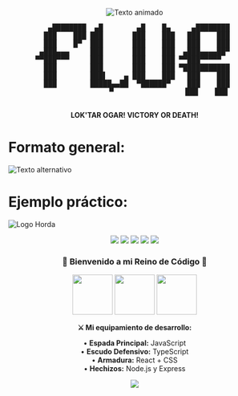 <p align="center">
  <img src="https://readme-typing-svg.demolab.com?font=Fira+Code&weight=600&size=30&duration=4000&pause=1000&color=38BCBA&center=true&vCenter=true&width=600&lines=Hola+%F0%9F%91%8B+Soy+[Tu+Nombre];Desarrollador+Web;Apasionado+por+la+Tecnolog%C3%ADa;Y+World+of+Warcraft+%F0%9F%8F%81" alt="Texto animado" />
</p>

<p align="center">
  <pre align="center">
   ▄████████  ▄█        ▄█    █▄     ▄████████ 
  ███    ███ ███       ███    ███   ███    ███ 
  ███    █▀  ███       ███    ███   ███    ███ 
 ▄███▄▄▄     ███       ███    ███  ▄███▄▄▄▄██▀ 
▀▀███▀▀▀     ███       ███    ███ ▀▀███▀▀▀▀▀   
  ███        ███       ███    ███ ▀███████████ 
  ███        ███▌    ▄ ███    ███   ███    ███ 
  ███        █████▄▄██  ▀██████▀    ███    ███ 
                 ▀                 ███    ███ 
  </pre>
</p>

<p align="center">
  <strong>LOK'TAR OGAR! VICTORY OR DEATH!</strong>
</p>

# Formato general:
![Texto alternativo]([https://github.com/usuario/repositorio/raw/rama/ruta/imagen.ext](https://static.wikia.nocookie.net/wow/images/a/a0/Lahorda.jpg/revision/latest?cb=20141121193447&path-prefix=es))

# Ejemplo práctico:
![Logo Horda]([https://github.com/tuusuario/turepositorio/raw/main/images/horda-logo.png](https://wow-archive.fandom.com/es/wiki/Horda?file=Lahorda.jpg))

<p align="center">
  <img src="https://img.shields.io/badge/JavaScript-F7DF1E?style=for-the-badge&logo=javascript&logoColor=black" />
  <img src="https://img.shields.io/badge/HTML5-E34F26?style=for-the-badge&logo=html5&logoColor=white" />
  <img src="https://img.shields.io/badge/CSS3-1572B6?style=for-the-badge&logo=css3&logoColor=white" />
  <img src="https://img.shields.io/badge/Python-3776AB?style=for-the-badge&logo=python&logoColor=white" />
  <img src="https://img.shields.io/badge/Escudo-React-61DAFB?style=for-the-badge&logo=react&logoColor=white&labelColor=000000" />
</p>


<h3 align="center">
  🏰 Bienvenido a mi Reino de Código 🏰
</h3>

<p align="center">
  <img src="https://media.giphy.com/media/l0HlG8vJXW0X5yq4o/giphy.gif](https://i.redd.it/5dxdg639pubb1.gif" width="80" />
  <img src="https://media.giphy.com/media/3o7TKsQ8UQ4l4LhGz6/giphy.gif" width="80" />
  <img src="https://media.giphy.com/media/l0HlG8vJXW0X5yq4o/giphy.gif" width="80" />
</p>

<p align="center">
  <strong>⚔️ Mi equipamiento de desarrollo:</strong>
</p>

<p align="center">
  • <strong>Espada Principal:</strong> JavaScript<br/>
  • <strong>Escudo Defensivo:</strong> TypeScript<br/>
  • <strong>Armadura:</strong> React + CSS<br/>
  • <strong>Hechizos:</strong> Node.js y Express
</p>

<p align="center">
  <img src="https://github-readme-stats.vercel.app/api?username=TU_USUARIO&show_icons=true&theme=dark" />
</p>
